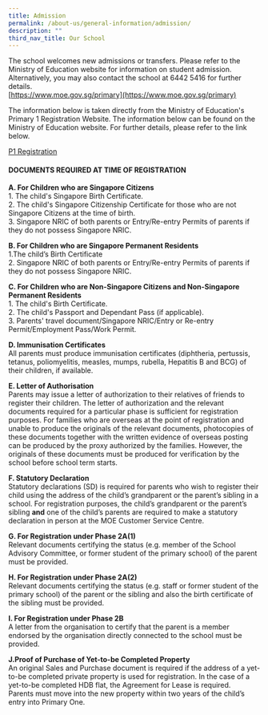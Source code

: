 ```yaml
---
title: Admission
permalink: /about-us/general-information/admission/
description: ""
third_nav_title: Our School
---
```

The school welcomes new admissions or transfers. Please refer to the Ministry of Education website for information on student admission. Alternatively, you may also contact the school at 6442 5416 for further details.  
[https://www.moe.gov.sg/primary](https://www.moe.gov.sg/primary)

The information below is taken directly from the Ministry of Education's Primary 1 Registration Website. The information below can be found on the Ministry of Education website. For further details, please refer to the link below.

[P1 Registration](https://www.moe.gov.sg/primary/p1-registration)


#### DOCUMENTS REQUIRED AT TIME OF REGISTRATION
  

**A. For Children who are Singapore Citizens**  
1\. The child's Singapore Birth Certificate.  
2\. The child's Singapore Citizenship Certificate for those who are not Singapore Citizens at the time of birth.  
3\. Singapore NRIC of both parents or Entry/Re-entry Permits of parents if they do not possess Singapore NRIC.

**B. For Children who are Singapore Permanent Residents**  
1.The child’s Birth Certificate  
2\. Singapore NRIC of both parents or Entry/Re-entry Permits of parents if they do not possess Singapore NRIC.

**C. For Children who are Non-Singapore Citizens and Non-Singapore Permanent Residents**  
1\. The child's Birth Certificate.  
2\. The child's Passport and Dependant Pass (if applicable).  
3\. Parents' travel document/Singapore NRIC/Entry or Re-entry Permit/Employment Pass/Work Permit.

**D. Immunisation Certificates**  
All parents must produce immunisation certificates (diphtheria, pertussis, tetanus, poliomyelitis, measles, mumps, rubella, Hepatitis B and BCG) of their children, if available.

**E. Letter of Authorisation**  
Parents may issue a letter of authorization to their relatives of friends to register their children. The letter of authorization and the relevant documents required for a particular phase is sufficient for registration purposes. For families who are overseas at the point of registration and unable to produce the originals of the relevant documents, photocopies of these documents together with the written evidence of overseas posting can be produced by the proxy authorized by the families. However, the originals of these documents must be produced for verification by the school before school term starts.

**F. Statutory Declaration**  
Statutory declarations (SD) is required for parents who wish to register their child using the address of the child’s grandparent or the parent’s sibling in a school. For registration purposes, the child’s grandparent or the parent’s sibling **and** one of the child’s parents are required to make a statutory declaration in person at the MOE Customer Service Centre.

**G. For Registration under Phase 2A(1)**  
Relevant documents certifying the status (e.g. member of the School Advisory Committee, or former student of the primary school) of the parent must be provided.

**H. For Registration under Phase 2A(2)**  
Relevant documents certifying the status (e.g. staff or former student of the primary school) of the parent or the sibling and also the birth certificate of the sibling must be provided.

**I. For Registration under Phase 2B**  
A letter from the organisation to certify that the parent is a member endorsed by the organisation directly connected to the school must be provided.

**J.Proof of Purchase of Yet-to-be Completed Property**  
An original Sales and Purchase document is required if the address of a yet-to-be completed private property is used for registration. In the case of a yet-to-be completed HDB flat, the Agreement for Lease is required.  
Parents must move into the new property within two years of the child’s entry into Primary One.